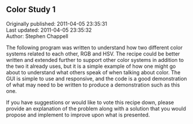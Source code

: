 ## Color Study 1  
Originally published: 2011-04-05 23:35:31  
Last updated: 2011-04-05 23:35:32  
Author: Stephen Chappell  
  
The following program was written to understand how two different color systems related to each other, RGB and HSV. The recipe could be better written and extended further to support other color systems in addition to the two it already uses, but it is a simple example of how one might go about to understand what others speak of when talking about color. The GUI is simple to use and responsive, and the code is a good demonstration of what may need to be written to produce a demonstration such as this one.

If you have suggestions or would like to vote this recipe down, please provide an explanation of the problem along with a solution that you would propose and implement to improve upon what is presented.